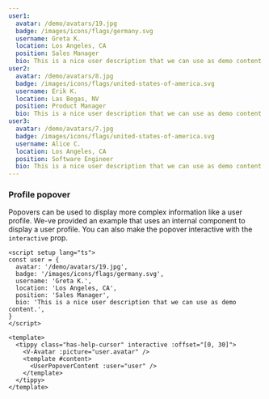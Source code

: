 ```yaml
---
user1:
  avatar: /demo/avatars/19.jpg
  badge: /images/icons/flags/germany.svg
  username: Greta K.
  location: Los Angeles, CA
  position: Sales Manager
  bio: This is a nice user description that we can use as demo content.
user2:
  avatar: /demo/avatars/8.jpg
  badge: /images/icons/flags/united-states-of-america.svg
  username: Erik K.
  location: Las Begas, NV
  position: Product Manager
  bio: This is a nice user description that we can use as demo content.
user3:
  avatar: /demo/avatars/7.jpg
  badge: /images/icons/flags/united-states-of-america.svg
  username: Alice C.
  location: Los Angeles, CA
  position: Software Engineer
  bio: This is a nice user description that we can use as demo content.
---
```


### Profile popover

Popovers can be used to display more complex information like a user profile.
We-ve provided an example that uses an internal component to display a user
profile. You can also make the popover interactive with the `interactive`
prop.

<!--code-->

```vue
<script setup lang="ts">
const user = {
  avatar: '/demo/avatars/19.jpg',
  badge: '/images/icons/flags/germany.svg',
  username: 'Greta K.',
  location: 'Los Angeles, CA',
  position: 'Sales Manager',
  bio: 'This is a nice user description that we can use as demo content.',
}
</script>

<template>
  <tippy class="has-help-cursor" interactive :offset="[0, 30]">
    <V-Avatar :picture="user.avatar" />
    <template #content>
      <UserPopoverContent :user="user" />
    </template>
  </tippy>
</template>
```

<!--/code-->

<!--example-->

<div>
  <tippy class="mx-1" interactive :offset="[0, 30]">
    <V-Avatar :picture="frontmatter.user1.avatar" />
    <template #content>
      <UserPopoverContent :user="frontmatter.user1" />
    </template>
  </tippy>

  <tippy class="mx-1" interactive :offset="[0, 30]">
    <V-Avatar :picture="frontmatter.user2.avatar" />
    <template #content>
      <UserPopoverContent :user="frontmatter.user2" />
    </template>
  </tippy>

  <tippy class="mx-1" interactive :offset="[0, 30]">
    <V-Avatar :picture="frontmatter.user3.avatar" />
    <template #content>
      <UserPopoverContent :user="frontmatter.user3" />
    </template>
  </tippy>
</div>

<!--/example-->
